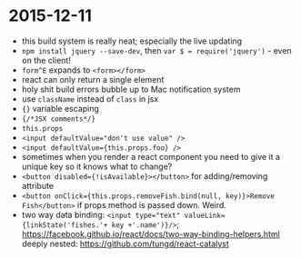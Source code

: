 # 2015-12-11

* this build system is really neat; especially the live updating
* `npm install jquery --save-dev`, then `var $ = require('jquery')` - even on the client!
* `form^E` expands to `<form></form>`
* react can only return a single element
* holy shit build errors bubble up to Mac notification system
* use `className` instead of `class` in jsx
* `{}` variable escaping
* `{/*JSX comments*/}`
* `this.props`
* `<input defaultValue="don't use value" />`
* `<input defaultValue={this.props.foo} />`
* sometimes when you render a react component you need to give it a unique key so it knows what to change?
* `<button disabled={!isAvailable}></button>` for adding/removing attribute
* `<button onClick={this.props.removeFish.bind(null, key)}>Remove Fish</button>` if props method is passed down. Weird.
* two way data binding: `<input type="text" valueLink={linkState('fishes.'+ key +'.name')}/>`; https://facebook.github.io/react/docs/two-way-binding-helpers.html deeply nested: https://github.com/tungd/react-catalyst
